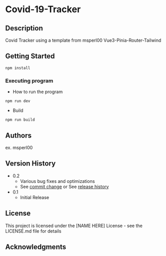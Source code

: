 


 # Covid-19-Tracker

## Description
Covid Tracker using a template from msperl00 Vue3-Pinia-Router-Tailwind

## Getting Started

```
npm install
```

### Executing program

* How to run the program
```
npm run dev
```
* Build
```
npm run build
```
## Authors

ex. msperl00
## Version History

* 0.2
    * Various bug fixes and optimizations
    * See [commit change]() or See [release history]()
* 0.1
    * Initial Release

## License

This project is licensed under the [NAME HERE] License - see the LICENSE.md file for details

## Acknowledgments

